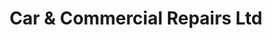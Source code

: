 ---
title: "Car & Commercial Repairs Ltd"
url: /ilkeston/car-and-commercial-repairs-ltd/
shop: car repair
---